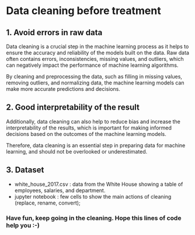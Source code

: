 # Data cleaning before treatment

## 1. Avoid errors in raw data

Data cleaning is a crucial step in the machine learning process as it helps to ensure the accuracy and reliability of the models built on the data. Raw data often contains errors, inconsistencies, missing values, and outliers, which can negatively impact the performance of machine learning algorithms. 

By cleaning and preprocessing the data, such as filling in missing values, removing outliers, and normalizing data, the machine learning models can make more accurate predictions and decisions. 

## 2. Good interpretability of the result

Additionally, data cleaning can also help to reduce bias and increase the interpretability of the results, which is important for making informed decisions based on the outcomes of the machine learning models. 

Therefore, data cleaning is an essential step in preparing data for machine learning, and should not be overlooked or underestimated.

## 3. Dataset

- white_house_2017.csv : data from the White House showing a table of employees, salaries, and department.
- jupyter notebook : few cells to show the main actions of cleaning (replace, rename, convert); 


### Have fun, keep going in the cleaning. Hope this lines of code help you :-)
